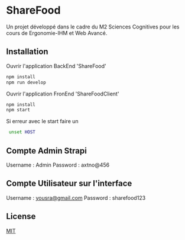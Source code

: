 # ShareFood

Un projet développé dans le cadre du M2 Sciences Cognitives pour les cours de Ergonomie-IHM et Web Avancé.

## Installation

Ouvrir l'application BackEnd 'ShareFood'

```bash
npm install
npm run develop
```

Ouvrir l'application FronEnd 'ShareFoodClient'

```bash
npm install
npm start
```

Si erreur avec le start faire un

```bash
 unset HOST
```

## Compte Admin Strapi

Username : Admin
Password : axtno@456

## Compte Utilisateur sur l'interface

Username : yousra@gmail.com
Password : sharefood123

## License

[MIT](https://choosealicense.com/licenses/mit/)
